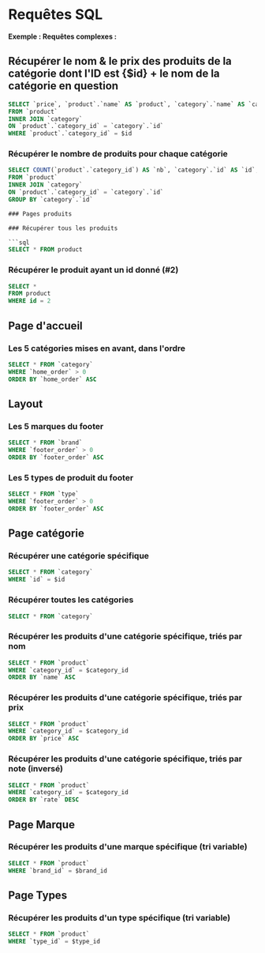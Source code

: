 # Requêtes SQL

__Exemple : Requêtes complexes :__

## Récupérer le nom & le prix des produits de la catégorie dont l'ID est {$id} + le nom de la catégorie en question

```sql
SELECT `price`, `product`.`name` AS `product`, `category`.`name` AS `category`
FROM `product`
INNER JOIN `category` 
ON `product`.`category_id` = `category`.`id`
WHERE `product`.`category_id` = $id
```

### Récupérer le nombre de produits pour chaque catégorie

```sql
SELECT COUNT(`product`.`category_id`) AS `nb`, `category`.`id` AS `id`, `category`.`name` AS `name`
FROM `product`
INNER JOIN `category`
ON `product`.`category_id` = `category`.`id`
GROUP BY `category`.`id`

### Pages produits  

### Récupérer tous les produits

```sql
SELECT * FROM product
```

### Récupérer le produit ayant un id donné (#2)

```sql
SELECT *
FROM product
WHERE id = 2
```

## Page d'accueil

### Les 5 catégories mises en avant, dans l'ordre

```sql
SELECT * FROM `category` 
WHERE `home_order` > 0 
ORDER BY `home_order` ASC
```

## Layout

### Les 5 marques du footer

```sql
SELECT * FROM `brand` 
WHERE `footer_order` > 0 
ORDER BY `footer_order` ASC
```

### Les 5 types de produit du footer

```sql
SELECT * FROM `type` 
WHERE `footer_order` > 0 
ORDER BY `footer_order` ASC
```

## Page catégorie

### Récupérer une catégorie spécifique

```sql
SELECT * FROM `category` 
WHERE `id` = $id
```

### Récupérer toutes les catégories

```sql
SELECT * FROM `category`
```

### Récupérer les produits d'une catégorie spécifique, triés par nom

```sql
SELECT * FROM `product`
WHERE `category_id` = $category_id
ORDER BY `name` ASC
```

### Récupérer les produits d'une catégorie spécifique, triés par prix

```sql
SELECT * FROM `product`
WHERE `category_id` = $category_id
ORDER BY `price` ASC
```

### Récupérer les produits d'une catégorie spécifique, triés par note (inversé)

```sql
SELECT * FROM `product`
WHERE `category_id` = $category_id
ORDER BY `rate` DESC
```

## Page Marque

### Récupérer les produits d'une marque spécifique (tri variable)

```sql
SELECT * FROM `product`
WHERE `brand_id` = $brand_id
```

## Page Types

### Récupérer les produits d'un type spécifique (tri variable)

```sql
SELECT * FROM `product`
WHERE `type_id` = $type_id
```
